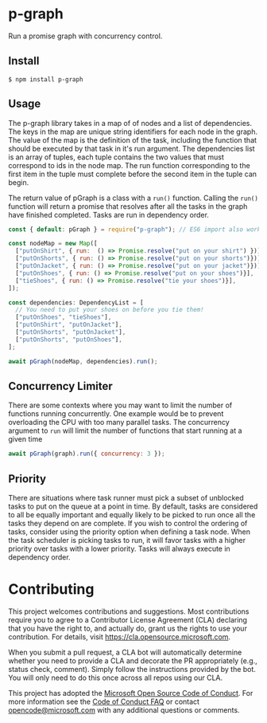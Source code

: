 # p-graph

Run a promise graph with concurrency control.

## Install

```
$ npm install p-graph
```

## Usage

The p-graph library takes in a map of of nodes and a list of dependencies. The keys in the map are unique string identifiers for each node in the graph. The value of the map is the definition of the task, including the function that should be executed by that task in it's run argument. The dependencies list is an array of tuples, each tuple contains the two values that must correspond to ids in the node map. The run function corresponding to the first item in the tuple must complete before the second item in the tuple can begin.

The return value of pGraph is a class with a `run()` function. Calling the `run()` function will return a promise that resolves after all the tasks in the graph have finished completed. Tasks are run in dependency order.

```js
const { default: pGraph } = require("p-graph"); // ES6 import also works: import pGraph from 'p-graph';

const nodeMap = new Map([
  ["putOnShirt", { run:  () => Promise.resolve("put on your shirt") })],
  ["putOnShorts", { run: () => Promise.resolve("put on your shorts")})],
  ["putOnJacket", { run: () => Promise.resolve("put on your jacket")})],
  ["putOnShoes", { run: () => Promise.resolve("put on your shoes")}],
  ["tieShoes", { run: () => Promise.resolve("tie your shoes")}],
]);

const dependencies: DependencyList = [
  // You need to put your shoes on before you tie them!
  ["putOnShoes", "tieShoes"],
  ["putOnShirt", "putOnJacket"],
  ["putOnShorts", "putOnJacket"],
  ["putOnShorts", "putOnShoes"],
];

await pGraph(nodeMap, dependencies).run();
```

## Concurrency Limiter

There are some contexts where you may want to limit the number of functions running concurrently. One example would be to prevent overloading the CPU with too many parallel tasks. The concurrency argument to `run` will limit the number of functions that start running at a given time

```js
await pGraph(graph).run({ concurrency: 3 });
```

## Priority

There are situations where task runner must pick a subset of unblocked tasks to put on the queue at a point in time. By default, tasks are considered to all be equally important and equally likely to be picked to run once all the tasks they depend on are complete. If you wish to control the ordering of tasks, consider using the priority option when defining a task node. When the task scheduler is picking tasks to run, it will favor tasks with a higher priority over tasks with a lower priority. Tasks will always execute in dependency order.

# Contributing

This project welcomes contributions and suggestions. Most contributions require you to agree to a
Contributor License Agreement (CLA) declaring that you have the right to, and actually do, grant us
the rights to use your contribution. For details, visit https://cla.opensource.microsoft.com.

When you submit a pull request, a CLA bot will automatically determine whether you need to provide
a CLA and decorate the PR appropriately (e.g., status check, comment). Simply follow the instructions
provided by the bot. You will only need to do this once across all repos using our CLA.

This project has adopted the [Microsoft Open Source Code of Conduct](https://opensource.microsoft.com/codeofconduct/).
For more information see the [Code of Conduct FAQ](https://opensource.microsoft.com/codeofconduct/faq/) or
contact [opencode@microsoft.com](mailto:opencode@microsoft.com) with any additional questions or comments.
